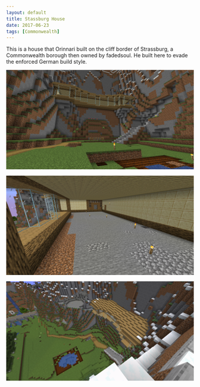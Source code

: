 ```yaml
---
layout: default
title: Stassburg House
date: 2017-06-23
tags: [Commonwealth]
---
```

This is a house that Orinnari built on the cliff border of Strassburg, a Commonwealth borough then owned by fadedsoul. He built here to evade the enforced German build style.

![image](./2020-07-24_16.53.52.png)

![image](./2020-07-24_16.55.31.png)

![image](./2020-07-24_16.59.01.png)